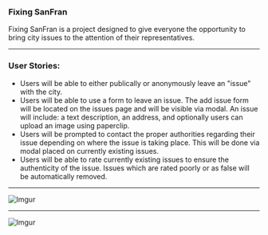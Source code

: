 <h3>Fixing SanFran</h3>

<p>Fixing SanFran is a project designed to give everyone the opportunity to bring city issues to the attention of their representatives.</p>
<hr/>
<h3>User Stories:</h3>
<ul> 
  <li>Users will be able to either publically or anonymously leave an "issue" with the city.</li> 
  <li>Users will be able to use a form to leave an issue. The add issue form will be located on the issues page and will be visible via modal. An issue will include: a text description, an address, and optionally users can upload an image using paperclip.</li> 
  <li>Users will be prompted to contact the proper authorities regarding their issue depending on where the issue is taking place. This will be done via modal placed on currently existing issues.</li>
  <li> Users will be able to rate currently existing issues to ensure the authenticity of the issue. Issues which are rated poorly or as false will be automatically removed.</li>
</ul>
<hr/>

![Imgur](https://i.imgur.com/20ETHG0.jpg)

<hr/>

![Imgur](https://i.imgur.com/CNiHAgy.jpg)




